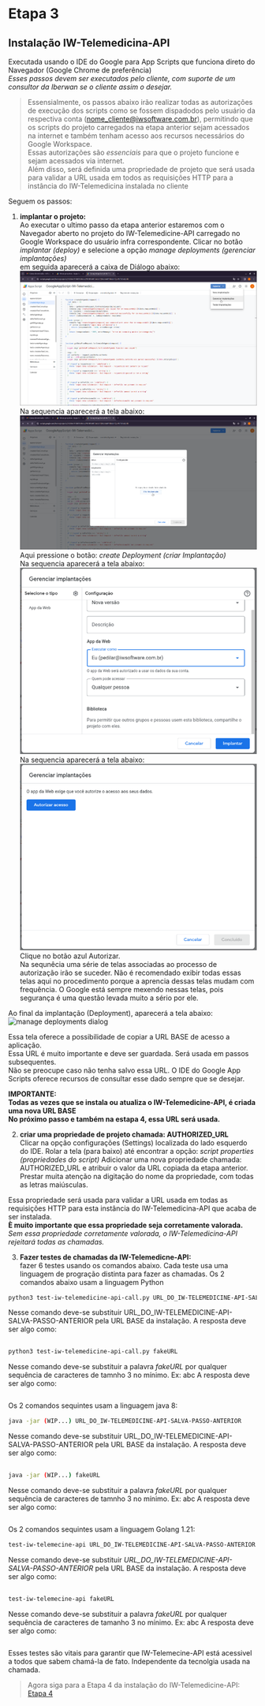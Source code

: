 # Etapa 3  
## Instalação IW-Telemedicina-API
  

Executada usando o IDE do Google para App Scripts que funciona direto do Navegador (Google Chrome de preferência)  
*Esses passos devem ser executados pelo cliente, com suporte de um consultor da Iberwan se o cliente assim o desejar.*
  
>Essensialmente, os passos abaixo irão realizar todas as autorizações de execução dos scripts como se fossem dispadodos pelo usuário da respectiva conta (<nome_cliente@iwsoftware.com.br>),
permitindo que os scripts do projeto carregados na etapa anterior sejam acessados na internet e também tenham acesso aos recursos necessários do Google Workspace.  
Essas autorizações são *essenciais* para que o projeto funcione e sejam acessados via internet.  
Além disso, será definida uma propriedade de projeto que será usada para validar a URL usada em todos as requisições HTTP
para a instância do IW-Telemedicina instalada no cliente  

Seguem os passos:  


1. **implantar o projeto:**  
Ao executar o ultimo passo da etapa anterior estaremos com o Navegador aberto no projeto do IW-Telemedicine-API carregado no Google Workspace do usuário infra correspondente.
Clicar no botão *implantar (deploy)* e selecione a opção *manage deployments (gerenciar implantações)*    
em seguida aparecerá a caixa de Diálogo abaixo:
![manage deployments dialog](./Screenshot-gas-gerenciar-implantacao-0.png)  
Na sequencia aparecerá a tela abaixo:  
![manage deployments dialog](./Screenshot-gas-gerenciar-implantacao-1-criar-implantacao.png)  
Aqui pressione o botão: *create Deployment (criar Implantação)*  
Na sequencia aparecerá a tela abaixo:  
![manage deployments dialog](./Screenshot-gas-gerenciar-implantacao-2-implantar.png)
Na sequencia aparecerá a tela abaixo:  
![manage deployments dialog](./Screenshot-gas-gerenciar-implantacao-3-autorizar-acesso.png)
Clique no botão azul Autorizar.  
Na sequnêcia uma série de telas associadas ao processo de autorização irão se suceder.
Não é recomendado exibir todas essas telas aqui no procedimento porque a aprencia dessas telas mudam com frequência.
O Google está sempre mexendo nessas telas, pois segurança é uma questão levada muito a sério por ele.  

Ao final da implantação (Deployment), aparecerá a tela abaixo:  
![manage deployments dialog](./Screenshot-gas-gerenciar-implantacao-5-concluído.png)  

Essa tela oferece a possibilidade de copiar a URL BASE de acesso a aplicação.  
Essa URL é muito importante e deve ser guardada. Será usada em passos subsequentes.  
Não se preocupe caso não tenha salvo essa URL. O IDE do Google App Scripts oferece recursos de consultar esse dado sempre que se desejar.   
  
**IMPORTANTE:**   
**Todas as vezes que se instala ou atualiza o IW-Telemedicine-API, é criada uma nova URL BASE**  
**No próximo passo e também na estapa 4, essa URL será usada.**  

2. **criar uma propriedade de projeto chamada: AUTHORIZED_URL**  
Clicar na opção configurações (Settings) localizada do lado esquerdo do IDE.
Rolar a tela (para baixo) até encontrar a opção: *script properties (propriedades do script)*
Adicionar uma nova propriedade chamada: AUTHORIZED_URL e atribuir o valor da URL copiada da etapa anterior.  
Prestar muita atenção na digitação do nome da propriedade, com todas as letras maiúsculas.

Essa propriedade será usada para validar a URL usada em todas as requisições HTTP para esta instância do IW-Telemedicina-API que acaba de ser instalada.  
**È muito importante que essa propriedade seja corretamente valorada.**  
*Sem essa propriedade corretamente valorada, o IW-Telemedicina-API rejeitará todas as chamadas.*

3. **Fazer testes de chamadas da IW-Telemedicne-API:**  
fazer 6 testes usando os comandos abaixo. Cada teste usa uma linguagem de progração distinta para fazer as chamadas.
Os 2 comandos abaixo usam a linguagem Python  
```bash  
python3 test-iw-telemedicine-api-call.py URL_DO_IW-TELEMEDICINE-API-SALVA-PASSO-ANTERIOR
```  
Nesse comando deve-se substituir URL_DO_IW-TELEMEDICINE-API-SALVA-PASSO-ANTERIOR pela URL BASE da instalação.
A resposta deve ser algo como:  
```json  

```  
```bash  
python3 test-iw-telemedicine-api-call.py fakeURL
```  
Nesse comando deve-se substituir a palavra *fakeURL* por qualquer sequência de caracteres de tamnho 3 no mínimo. Ex: abc
A resposta deve ser algo como:  
```json  

```  
Os 2 comandos sequintes usam a linguagem java 8:  
```bash  
java -jar (WIP...) URL_DO_IW-TELEMEDICINE-API-SALVA-PASSO-ANTERIOR
```  
Nesse comando deve-se substituir URL_DO_IW-TELEMEDICINE-API-SALVA-PASSO-ANTERIOR pela URL BASE da instalação.
A resposta deve ser algo como:  
```json  

```  
```bash  
java -jar (WIP...) fakeURL
```  
Nesse comando deve-se substituir a palavra *fakeURL* por qualquer sequência de caracteres de tamnho 3 no mínimo. Ex: abc
A resposta deve ser algo como:  
```json  

```  

Os 2 comandos sequintes usam a linguagem Golang 1.21:  
```bash  
test-iw-telemecine-api URL_DO_IW-TELEMEDICINE-API-SALVA-PASSO-ANTERIOR
```  
Nesse comando deve-se substituir *URL_DO_IW-TELEMEDICINE-API-SALVA-PASSO-ANTERIOR* pela URL BASE da instalação.
A resposta deve ser algo como:  
```json  

```  
```bash  
test-iw-telemecine-api fakeURL
```  
Nesse comando deve-se substituir a palavra *fakeURL* por qualquer sequência de caracteres de tamanho 3 no mínimo. Ex: abc
A resposta deve ser algo como:  
```json  

```
Esses testes são vitais para garantir que IW-Telemecine-API está acessivel a todos que sabem chamá-la de fato.
Independente da tecnolgia usada na chamada.

>Agora siga para a Etapa 4 da instalação do IW-Telemedicine-API:  
[Etapa 4](installing-iw-telemedicine-in-clients-iwcare-config-lang-pt.md)

